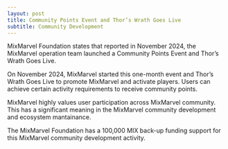 ```yaml
---
layout: post
title: Community Points Event and Thor’s Wrath Goes Live
subtitle: Community Development 
---
```


MixMarvel Foundation states that reported in November 2024, the MixMarvel operation team launched a Community Points Event and Thor’s Wrath Goes Live.

On November 2024, MixMarvel started this one-month event and Thor’s Wrath Goes Live to promote MixMarvel and activate players. Users can achieve certain activity requirements to receive community points. 

MixMarvel highly values user participation across MixMarvel community. This has a significant meaning in the MixMarvel community development and ecosystem mantainance. 

The MixMarvel Foundation has a 100,000 MIX back-up funding support for this MixMarvel community development activity. 
